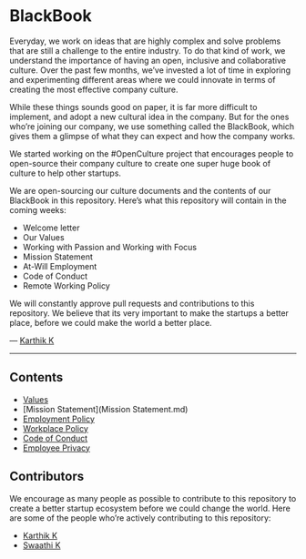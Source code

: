 # BlackBook

Everyday, we work on ideas that are highly complex and solve problems that are still a challenge to the entire industry. To do that kind of work, we understand the importance of having an open, inclusive and collaborative culture. Over the past few months, we’ve invested a lot of time in exploring and experimenting different areas where we could innovate in terms of creating the most effective company culture. 

While these things sounds good on paper, it is far more difficult to implement, and adopt a new cultural idea in the company. But for the ones who’re joining our company, we use something called the BlackBook, which gives them a glimpse of what they can expect and how the company works. 

We started working on the #OpenCulture project that encourages people to open-source their company culture to create one super huge book of culture to help other startups.

We are open-sourcing our culture documents and the contents of our BlackBook in this repository. Here’s what this repository will contain in the coming weeks:

- Welcome letter
- Our Values
- Working with Passion and Working with Focus
- Mission Statement
- At-Will Employment
- Code of Conduct
- Remote Working Policy

We will constantly approve pull requests and contributions to this repository. We believe that its very important to make the startups a better place, before we could make the world a better place.

— [Karthik K](https://twitter.com/imkarthikk)

***

## Contents

- [Values](Values.md)
- [Mission Statement](Mission Statement.md)
- [Employment Policy](https://github.com/skcript/BlackBook/blob/master/Policies/Employment%20Policy.md)
- [Workplace Policy](https://github.com/skcript/BlackBook/blob/master/Policies/Workplace%20Policy.md)
- [Code of Conduct](https://github.com/skcript/BlackBook/blob/master/Policies/Code%20of%20Conduct.md)
- [Employee Privacy](https://github.com/skcript/BlackBook/blob/master/Policies/Employee%20Privacy.md)

## Contributors

We encourage as many people as possible to contribute to this repository to create a better startup ecosystem before we could change the world. Here are some of the people who’re actively contributing to this repository:

- [Karthik K](https://github.com/imkarthikk)
- [Swaathi K](https://github.com/swaathi)
